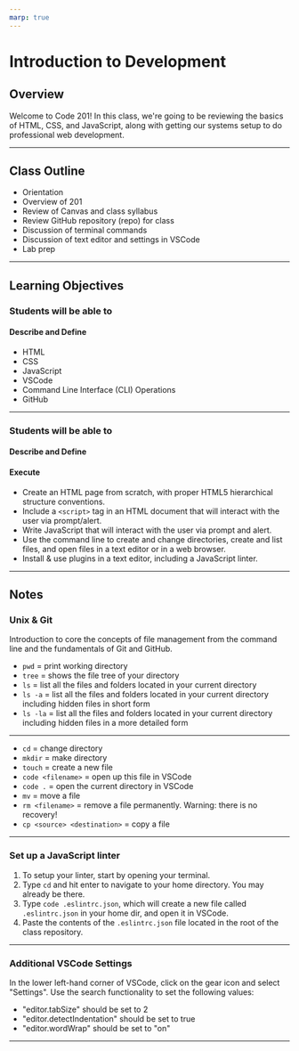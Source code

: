 ```yaml
---
marp: true
---
```


# Introduction to Development

## Overview

Welcome to Code 201! In this class, we're going to be reviewing the basics of HTML, CSS, and JavaScript, along with getting our systems setup to do professional web development.

---
## Class Outline

- Orientation
- Overview of 201
- Review of Canvas and class syllabus
- Review GitHub repository (repo) for class
- Discussion of terminal commands
- Discussion of text editor and settings in VSCode
- Lab prep
---
## Learning Objectives

### Students will be able to

#### Describe and Define

- HTML
- CSS
- JavaScript
- VSCode
- Command Line Interface (CLI) Operations
- GitHub
---
### Students will be able to

#### Describe and Define

#### Execute

- Create an HTML page from scratch, with proper HTML5 hierarchical structure conventions.
- Include a `<script>` tag in an HTML document that will interact with the user via prompt/alert.
- Write JavaScript that will interact with the user via prompt and alert.
- Use the command line to create and change directories, create and list files, and open files in a text editor or in a web browser.
- Install & use plugins in a text editor, including a JavaScript linter.

---
## Notes

### Unix & Git

Introduction to core the concepts of file management from the command line and the fundamentals of Git and GitHub.

- `pwd` = print working directory
- `tree` = shows the file tree of your directory
- `ls` = list all the files and folders located in your current directory
- `ls -a` = list all the files and folders located in your current directory including hidden files in short form
- `ls -la` = list all the files and folders located in your current directory including hidden files in a more detailed form
---
- `cd` = change directory
- `mkdir` = make directory
- `touch` = create a new file
- `code <filename>` = open up this file in VSCode
- `code .` = open the current directory in VSCode
- `mv` = move a file
- `rm <filename>` = remove a file permanently. Warning: there is no recovery!
- `cp <source> <destination>` = copy a file

---
### Set up a JavaScript linter

1. To setup your linter, start by opening your terminal.
1. Type `cd` and hit enter to navigate to your home directory. You may already be there.
1. Type `code .eslintrc.json`, which will create a new file called `.eslintrc.json` in your home dir, and open it in VSCode.
1. Paste the contents of the `.eslintrc.json` file located in the root of the class repository.
---
### Additional VSCode Settings

In the lower left-hand corner of VSCode, click on the gear icon and select "Settings". Use the search functionality to set the following values:

- "editor.tabSize" should be set to 2
- "editor.detectIndentation" should be set to true
- "editor.wordWrap" should be set to "on"
---